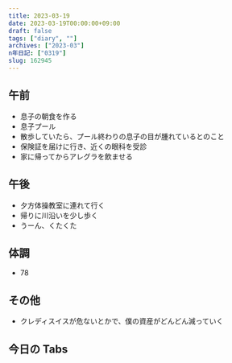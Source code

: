 ```yaml
---
title: 2023-03-19
date: 2023-03-19T00:00:00+09:00
draft: false
tags: ["diary", ""]
archives: ["2023-03"]
n年日記: ["0319"]
slug: 162945
---
```


## 午前

- 息子の朝食を作る
- 息子プール
- 散歩していたら、プール終わりの息子の目が腫れているとのこと
- 保険証を届けに行き、近くの眼科を受診
- 家に帰ってからアレグラを飲ませる

## 午後

- 夕方体操教室に連れて行く
- 帰りに川沿いを少し歩く
- うーん、くたくた

## 体調

- 78

## その他

- クレディスイスが危ないとかで、僕の資産がどんどん減っていく

## 今日の Tabs
